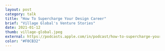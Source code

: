 ```yaml
---
layout: post
category: talk
title: "How To Supercharge Your Design Career"
brief: "Village Global's Venture Stories"
date: 2021-01-12
thumb: village-global.jpeg
external: https://podcasts.apple.com/in/podcast/how-to-supercharge-your-career-in-design-mindaugas/id1316769266?i=1000505092319
color: "#F0CB32"
---
```

